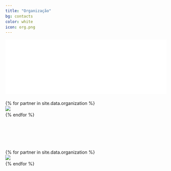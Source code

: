 ```yaml
---
title: "Organização"
bg: contacts
color: white
icon: org.png
---
```



<div class="responsive-img" style="max-width: 700px;margin:auto;">
  <a href="https://www.cesium.di.uminho.pt/" target="blank"><img src="img/organization/cesium.png"/></a>
</div>

<br>

<div class="row organization img-desktop" style="margin-bottom: 100px">
{% for partner in site.data.organization %}
  <div class="col s4 partner valign">
    <a href="{{ partner.site }}" target="blank"><img src="img/organization/{{ partner.logo-image }}"/></a>
  </div>
{% endfor %}
</div>

<div class="row partners organization img-mobile">
{% for partner in site.data.organization %}
  <div class="col s12 partner {% if full-width %}full-width{% endif %} valign">
    <a href="{{ partner.site }}" target="blank"><img src="img/organization/{{ partner.logo-image }}"/></a>
  </div>
{% endfor %}
</div>
